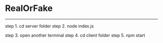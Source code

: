 # RealOrFake


------------------------------------------------
step 1. cd server folder
step 2. node index.js

step 3. open another terminal
step 4. cd client folder
step 5. npm start
